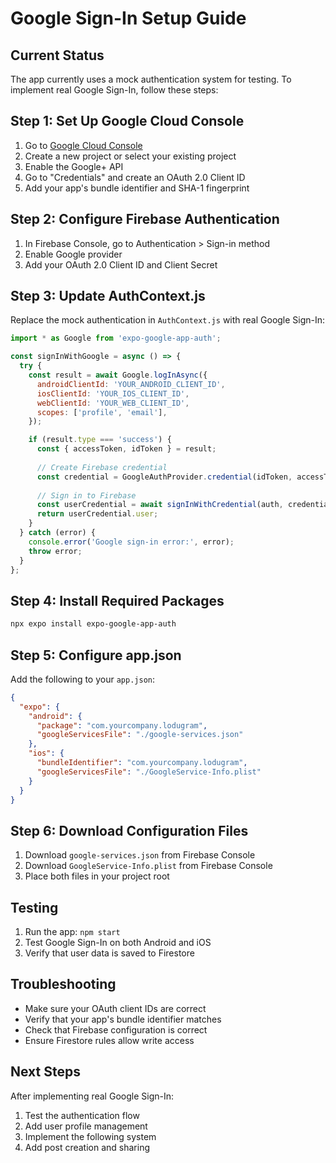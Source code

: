 # Google Sign-In Setup Guide

## Current Status

The app currently uses a mock authentication system for testing. To implement real Google Sign-In, follow these steps:

## Step 1: Set Up Google Cloud Console

1. Go to [Google Cloud Console](https://console.cloud.google.com/)
2. Create a new project or select your existing project
3. Enable the Google+ API
4. Go to "Credentials" and create an OAuth 2.0 Client ID
5. Add your app's bundle identifier and SHA-1 fingerprint

## Step 2: Configure Firebase Authentication

1. In Firebase Console, go to Authentication > Sign-in method
2. Enable Google provider
3. Add your OAuth 2.0 Client ID and Client Secret

## Step 3: Update AuthContext.js

Replace the mock authentication in `AuthContext.js` with real Google Sign-In:

```javascript
import * as Google from 'expo-google-app-auth';

const signInWithGoogle = async () => {
  try {
    const result = await Google.logInAsync({
      androidClientId: 'YOUR_ANDROID_CLIENT_ID',
      iosClientId: 'YOUR_IOS_CLIENT_ID',
      webClientId: 'YOUR_WEB_CLIENT_ID',
      scopes: ['profile', 'email'],
    });

    if (result.type === 'success') {
      const { accessToken, idToken } = result;
      
      // Create Firebase credential
      const credential = GoogleAuthProvider.credential(idToken, accessToken);
      
      // Sign in to Firebase
      const userCredential = await signInWithCredential(auth, credential);
      return userCredential.user;
    }
  } catch (error) {
    console.error('Google sign-in error:', error);
    throw error;
  }
};
```

## Step 4: Install Required Packages

```bash
npx expo install expo-google-app-auth
```

## Step 5: Configure app.json

Add the following to your `app.json`:

```json
{
  "expo": {
    "android": {
      "package": "com.yourcompany.lodugram",
      "googleServicesFile": "./google-services.json"
    },
    "ios": {
      "bundleIdentifier": "com.yourcompany.lodugram",
      "googleServicesFile": "./GoogleService-Info.plist"
    }
  }
}
```

## Step 6: Download Configuration Files

1. Download `google-services.json` from Firebase Console
2. Download `GoogleService-Info.plist` from Firebase Console
3. Place both files in your project root

## Testing

1. Run the app: `npm start`
2. Test Google Sign-In on both Android and iOS
3. Verify that user data is saved to Firestore

## Troubleshooting

- Make sure your OAuth client IDs are correct
- Verify that your app's bundle identifier matches
- Check that Firebase configuration is correct
- Ensure Firestore rules allow write access

## Next Steps

After implementing real Google Sign-In:
1. Test the authentication flow
2. Add user profile management
3. Implement the following system
4. Add post creation and sharing 